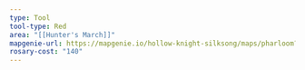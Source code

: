 ```yaml
---
type: Tool
tool-type: Red
area: "[[Hunter's March]]"
mapgenie-url: https://mapgenie.io/hollow-knight-silksong/maps/pharloom?locationIds=478604
rosary-cost: "140"
---
```

